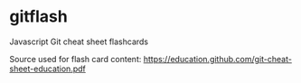 # gitflash
Javascript Git cheat sheet flashcards

Source used for flash card content:
https://education.github.com/git-cheat-sheet-education.pdf
